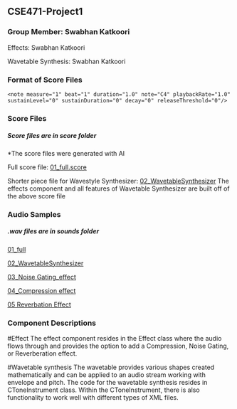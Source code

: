 ## CSE471-Project1
### Group Member: Swabhan Katkoori
Effects: Swabhan Katkoori

Wavetable Synthesis: Swabhan Katkoori

### Format of Score Files
	<note measure="1" beat="1" duration="1.0" note="C4" playbackRate="1.0" sustainLevel="0" sustainDuration="0" decay="0" releaseThreshold="0"/>


### Score Files
##### Score files are in score folder
*The score files were generated with AI

Full score file: [01_full.score](https://github.com/SwabhanKatkoori/Project1/blob/main/Scores/full.score)

Shorter piece file for Wavestyle Synthesizer: [02_WavetableSynthesizer](https://github.com/SwabhanKatkoori/Project1/blob/main/Scores/wavetableSynth.score)
The effects component and all features of Wavetable Synthesizer are built off of the above score file

### Audio Samples
##### .wav files are in sounds folder

[01_full](https://github.com/SwabhanKatkoori/Project1/blob/main/Sounds/final.zip)

[02_WavetableSynthesizer](https://github.com/SwabhanKatkoori/Project1/blob/main/Sounds/wavetableSynth.wav)

[03_Noise Gating_effect](https://github.com/SwabhanKatkoori/Project1/blob/main/Sounds/wavetableSynthNoiseGate.wav)

[04_Compression effect](https://github.com/SwabhanKatkoori/Project1/blob/main/Sounds/wavetableSynthCompress.wav)

[05 Reverbation Effect](https://github.com/SwabhanKatkoori/Project1/blob/main/Sounds/wavetableSynthReverb.wav)

### Component Descriptions
#Effect
The effect component resides in the Effect class where the audio flows through and provides the option to add a Compression, Noise Gating, or Reverberation effect.

#Wavetable synthesis
The wavetable provides various shapes created mathematically and can be applied to an audio stream working with envelope and pitch. The code for the wavetable synthesis resides in CToneInstrument class. Within the CToneInstrument, there is also functionality to work well with different types of XML files. 

